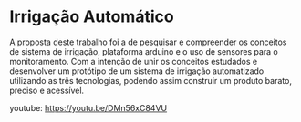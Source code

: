 # Irrigação Automático
A proposta deste trabalho foi a de pesquisar e compreender os conceitos de sistema de irrigação, plataforma arduino e
o uso de sensores para o monitoramento. Com a intenção de unir os
conceitos estudados e desenvolver um protótipo de um sistema de irrigação automatizado
utilizando as três tecnologias, podendo assim construir um produto barato, preciso e
acessível. 

youtube: https://youtu.be/DMn56xC84VU
